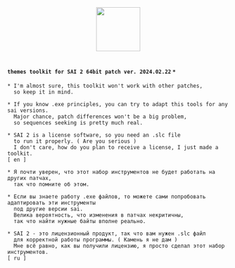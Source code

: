 <div align="center">
  <img src="https://github.com/supchyan/yum2-theme-toolkit/assets/123704468/48fec1a2-a37a-4ecb-8c19-903ad66074f5" height="100" />
</div>
<br />

#### `themes toolkit for SAI 2 64bit patch ver. 2024.02.22` `*`

``` 
* I'm almost sure, this toolkit won't work with other patches,
  so keep it in mind.

* If you know .exe principles, you can try to adapt this tools for any sai versions.
  Major chance, patch differences won't be a big problem,
  so sequences seeking is pretty much real.

* SAI 2 is a license software, so you need an .slc file
  to run it properly. ( Are you serious )
  I don't care, how do you plan to receive a license, I just made a toolkit.
[ en ]
```
``` 
* Я почти уверен, что этот набор инструментов не будет работать на других патчах,
  так что помните об этом.

* Если вы знаете работу .exe файлов, то можете сами попробовать адаптировать эти инструменты
  под другие версии sai.
  Велика вероятность, что изменения в патчах некритичны,
  так что найти нужные байты вполне реально.

* SAI 2 - это лицензионный продукт, так что вам нужен .slc файл
  для корректной работы программы. ( Камень я не дам )
  Мне всё равно, как вы получили лицензию, я просто сделал этот набор инструментов.
[ ru ]
```
